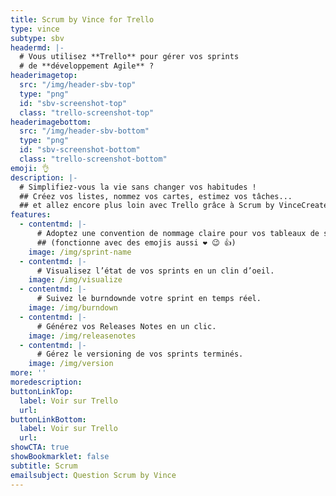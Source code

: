 ```yaml
---
title: Scrum by Vince for Trello
type: vince
subtype: sbv
headermd: |-
  # Vous utilisez **Trello** pour gérer vos sprints
  # de **développement Agile** ?
headerimagetop: 
  src: "/img/header-sbv-top"
  type: "png"
  id: "sbv-screenshot-top"
  class: "trello-screenshot-top"
headerimagebottom: 
  src: "/img/header-sbv-bottom"
  type: "png"
  id: "sbv-screenshot-bottom"
  class: "trello-screenshot-bottom"
emoji: 👌
description: |-
  # Simplifiez-vous la vie sans changer vos habitudes !
  ## Créez vos listes, nommez vos cartes, estimez vos tâches...
  ## et allez encore plus loin avec Trello grâce à Scrum by VinceCreate lists, name cards, estimate your tasks ...
features:
  - contentmd: |-
      # Adoptez une convention de nommage claire pour vos tableaux de sprints.
      ## (fonctionne avec des emojis aussi ❤ 😉 👍)
    image: /img/sprint-name
  - contentmd: |-
      # Visualisez l’état de vos sprints en un clin d’oeil.
    image: /img/visualize
  - contentmd: |-
      # Suivez le burndownde votre sprint en temps réel.
    image: /img/burndown
  - contentmd: |-
      # Générez vos Releases Notes en un clic.
    image: /img/releasenotes
  - contentmd: |-
      # Gérez le versioning de vos sprints terminés.
    image: /img/version
more: ''
moredescription: 
buttonLinkTop:
  label: Voir sur Trello
  url: 
buttonLinkBottom:
  label: Voir sur Trello
  url: 
showCTA: true
showBookmarklet: false
subtitle: Scrum
emailsubject: Question Scrum by Vince
---
```

